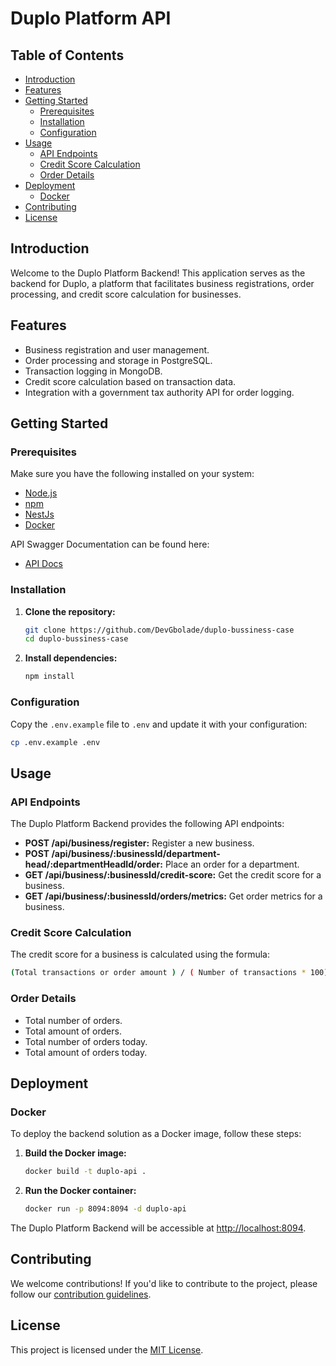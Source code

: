# Duplo Platform API

<!-- ![Duplo Logo](./duplo-logo.png) -->

## Table of Contents

- [Introduction](#introduction)
- [Features](#features)
- [Getting Started](#getting-started)
  - [Prerequisites](#prerequisites)
  - [Installation](#installation)
  - [Configuration](#configuration)
- [Usage](#usage)
  - [API Endpoints](#api-endpoints)
  - [Credit Score Calculation](#credit-score-calculation)
  - [Order Details](#order-details)
- [Deployment](#deployment)
  - [Docker](#docker)
- [Contributing](#contributing)
- [License](#license)

## Introduction

Welcome to the Duplo Platform Backend! This application serves as the backend for Duplo, a platform that facilitates business registrations, order processing, and credit score calculation for businesses.

## Features

- Business registration and user management.
- Order processing and storage in PostgreSQL.
- Transaction logging in MongoDB.
- Credit score calculation based on transaction data.
- Integration with a government tax authority API for order logging.

## Getting Started

### Prerequisites

Make sure you have the following installed on your system:

- [Node.js](https://nodejs.org/)
- [npm](https://www.npmjs.com/)
- [NestJs](https://nestjs.com)
- [Docker](https://www.docker.com/)

API Swagger Documentation can be found here:

- [API Docs](http://localhost:8094/api/v1/)

### Installation

1. **Clone the repository:**

   ```bash
   git clone https://github.com/DevGbolade/duplo-bussiness-case
   cd duplo-bussiness-case
   ```

2. **Install dependencies:**

   ```bash
   npm install
   ```

### Configuration

Copy the `.env.example` file to `.env` and update it with your configuration:

```bash
cp .env.example .env
```

## Usage

### API Endpoints

The Duplo Platform Backend provides the following API endpoints:

- **POST /api/business/register:** Register a new business.
- **POST /api/business/:businessId/department-head/:departmentHeadId/order:** Place an order for a department.
- **GET /api/business/:businessId/credit-score:** Get the credit score for a business.
- **GET /api/business/:businessId/orders/metrics:** Get order metrics for a business.

### Credit Score Calculation

The credit score for a business is calculated using the formula:

```bash
(Total transactions or order amount ) / ( Number of transactions * 100)
```

### Order Details

- Total number of orders.
- Total amount of orders.
- Total number of orders today.
- Total amount of orders today.

## Deployment

### Docker

To deploy the backend solution as a Docker image, follow these steps:

1. **Build the Docker image:**

   ```bash
   docker build -t duplo-api .
   ```

2. **Run the Docker container:**

   ```bash
   docker run -p 8094:8094 -d duplo-api
   ```

The Duplo Platform Backend will be accessible at [http://localhost:8094](http://localhost:8094).

## Contributing

We welcome contributions! If you'd like to contribute to the project, please follow our [contribution guidelines](CONTRIBUTING.md).

## License

This project is licensed under the [MIT License](LICENSE).
